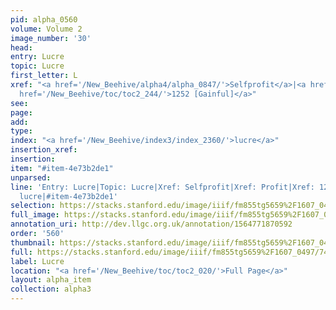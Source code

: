 ```yaml
---
pid: alpha_0560
volume: Volume 2
image_number: '30'
head: 
entry: Lucre
topic: Lucre
first_letter: L
xref: "<a href='/New_Beehive/alpha4/alpha_0847/'>Selfprofit</a>|<a href='/New_Beehive/alpha4/alpha_0735/'>Profit</a>|<a
  href='/New_Beehive/toc/toc2_244/'>1252 [Gainful]</a>"
see: 
page: 
add: 
type: 
index: "<a href='/New_Beehive/index3/index_2360/'>lucre</a>"
insertion_xref: 
insertion: 
item: "#item-4e73b2de1"
unparsed: 
line: 'Entry: Lucre|Topic: Lucre|Xref: Selfprofit|Xref: Profit|Xref: 1252 [Gainful]|Index:
  lucre|#item-4e73b2de1'
selection: https://stacks.stanford.edu/image/iiif/fm855tg5659%2F1607_0497/742,2329,2984,612/full/0/default.jpg
full_image: https://stacks.stanford.edu/image/iiif/fm855tg5659%2F1607_0497/full/full/0/default.jpg
annotation_uri: http://dev.llgc.org.uk/annotation/1564771870592
order: '560'
thumbnail: https://stacks.stanford.edu/image/iiif/fm855tg5659%2F1607_0497/742,2329,600,180/250,/0/default.jpg
full: https://stacks.stanford.edu/image/iiif/fm855tg5659%2F1607_0497/742,2329,2984,612/full/0/default.jpg
label: Lucre
location: "<a href='/New_Beehive/toc/toc2_020/'>Full Page</a>"
layout: alpha_item
collection: alpha3
---
```

